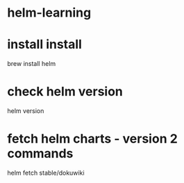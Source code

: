 # helm-learning

# install install
brew install helm

# check helm version
helm version

# fetch helm charts - version 2 commands
helm fetch stable/dokuwiki


